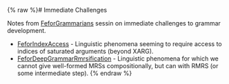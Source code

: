 {% raw %}# Immediate Challenges

Notes from [FeforGrammarians](../FeforGrammarians) sessin on immediate
challenges to grammar development.

- [FeforIndexAccess](../FeforIndexAccess) - Linguistic phenomena seeming
to require access to indices of saturated arguments (beyond XARG).
- [FeforDeepGrammarRmrsification](../FeforDeepGrammarRmrsification) -
Linguistic phenomena for which we cannot give well-formed MRSs
compositionally, but can with RMRS (or some intermediate step).
<update date omitted for speed>{% endraw %}